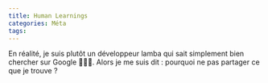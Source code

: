 ```yaml
---
title: Human Learnings
categories: Méta
tags: 
---
```

En réalité, je suis plutôt un développeur lamba qui sait simplement bien chercher sur Google 👨🏽‍💻. Alors je me suis dit : pourquoi ne pas partager ce que je trouve ?
